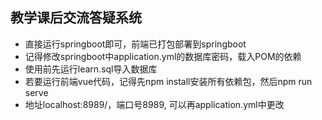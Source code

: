 ## 教学课后交流答疑系统

- 直接运行springboot即可，前端已打包部署到springboot
- 记得修改springboot中application.yml的数据库密码，载入POM的依赖
- 使用前先运行learn.sql导入数据库
- 若要运行前端vue代码，记得先npm install安装所有依赖包，然后npm run serve
- 地址localhost:8989/，端口号8989, 可以再application.yml中更改
